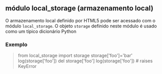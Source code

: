 ## módulo local_storage (armazenamento local)

O armazenamento local definido por HTML5 pode ser acessado com o
módulo `local_storage`. O objeto `storage` definido neste módulo é usado como um típico dicionário Python

### Exemplo

>    from local_storage import storage
>    storage['foo']='bar'
>    log(storage['foo'])
>    del storage['foo']
>    log(storage['foo']) # raises KeyError
